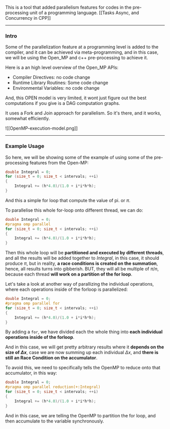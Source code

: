 This is a tool that added parallelism features for codes in the pre-processing unit of a programming language.
[[Tasks Async, and Concurrency in CPP]]

---
### **Intro**

Some of the parallelization feature at a programming level is added to the compiler, and it can be achieved via meta-programming, and in this case, we will be using the Open_MP and c++ pre-processing to achieve it. 

Here is a an high level overview of the Open_MP APIs: 

* Compiler Directives: no code change 
* Runtime Library Routines: Some code change 
* Environmental Variables: no code change

And, this OPEN model is very limited, it wont just figure out the best computations if you give is a DAG computation graphs. 

It uses a Fork and Join approach for parallelism. So it's there, and it works, somewhat efficiently. 

![[OpenMP-execution-model.png]]


---
### **Example Usage**

So here, we will be showing some of the example of using some of the pre-processing features from the Open-MP: 


```cpp
double Integral = 0;
for (size_t = 0; size_t < intervals; ++i)
{
    Integral += (h*4.0)/(1.0 + i*i*h*h);
}
```

And this a simple for loop that compute the value of pi. or $\pi$. 

To parallelise this whole for-loop onto different thread, we can do: 

```cpp
double Integral = 0;
#pragma omp parallel
for (size_t = 0; size_t < intervals; ++i)
{
    Integral += (h*4.0)/(1.0 + i*i*h*h);
}
```

Then this whole loop will be **partitioned and executed by different threads**, and all the results will be added together to $Integral$, in this case, it should produce $\pi$, but in reality, **a race conditions is created on the summation**, hence, all results turns into gibberish. BUT, they will all be multiple of $\pi/n$, because each thread **will work on a partition of the for loop**. 


Let's take a look at another way of parallizing the individual operations, where each operations inside of the forloop is parallelized: 

```cpp
double Integral = 0;
#pragma omp parallel for
for (size_t = 0; size_t < intervals; ++i)
{
    Integral += (h*4.0)/(1.0 + i*i*h*h);
}
```

By adding a `for`, we have divided each the whole thing into **each individual operations inside of the forloop**. 

And in this case, we will get pretty arbitrary results where it **depends on the size of $\Delta x$**, case we are now summing up each individual $\Delta x$, and **there is still an Race Condition on the accumulator**. 

To avoid this, we need to specifically tells the OpenMP to reduce onto that accumulator, in this way: 

```cpp
double Integral = 0;
#pragma omp parallel reduction(+:Integral)
for (size_t = 0; size_t < intervals; ++i)
{
    Integral += (h*4.0)/(1.0 + i*i*h*h);
}
```

And in this case, we are telling the OpenMP to partition the for loop, and then accumulate to the variable synchronously. 



